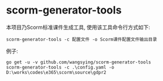 # scorm-generator-tools
本项目乃Scorm标准课件生成工具, 使用该工具命令行方式如下:
```
scorm-generator-tools -c 配置文件 -o Scorm课件配置文件输出目录
```
例子:
```
go get -u -v github.com/wangsying/scorm-generator-tools
scorm-generator-tools -c .\config.yaml -o D:\works\codes\e365\scorm\source\gdpr2
```